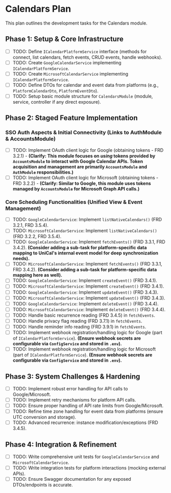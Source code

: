 # Calendars Plan

This plan outlines the development tasks for the Calendars module.

## Phase 1: Setup & Core Infrastructure
- [ ] TODO: Define `ICalendarPlatformService` interface (methods for connect, list calendars, fetch events, CRUD events, handle webhooks).
- [ ] TODO: Create `GoogleCalendarService` implementing `ICalendarPlatformService`.
- [ ] TODO: Create `MicrosoftCalendarService` implementing `ICalendarPlatformService`.
- [ ] TODO: Define DTOs for calendar and event data from platforms (e.g., `PlatformCalendarDto`, `PlatformEventDto`).
- [ ] TODO: Setup basic module structure for `CalendarsModule` (module, service, controller if any direct exposure).

## Phase 2: Staged Feature Implementation

### SSO Auth Aspects & Initial Connectivity (Links to AuthModule & AccountsModule)
- [ ] TODO: Implement OAuth client logic for Google (obtaining tokens - FRD 3.2.1) - **(Clarify: This module focuses on *using* tokens provided by `AccountsModule` to interact with Google Calendar APIs. Token acquisition and management are primarily `AccountsModule` and `AuthModule` responsibilities.)**
- [ ] TODO: Implement OAuth client logic for Microsoft (obtaining tokens - FRD 3.2.2) - **(Clarify: Similar to Google, this module uses tokens managed by `AccountsModule` for Microsoft Graph API calls.)**

### Core Scheduling Functionalities (Unified View & Event Management)
- [ ] TODO: `GoogleCalendarService`: Implement `listNativeCalendars()` (FRD 3.2.1, FRD 3.5.4).
- [ ] TODO: `MicrosoftCalendarService`: Implement `listNativeCalendars()` (FRD 3.2.2, FRD 3.5.4).
- [ ] TODO: `GoogleCalendarService`: Implement `fetchEvents()` (FRD 3.3.1, FRD 3.4.2). **(Consider adding a sub-task for platform-specific data mapping to UniCal's internal event model for deep synchronization needs).**
- [ ] TODO: `MicrosoftCalendarService`: Implement `fetchEvents()` (FRD 3.3.1, FRD 3.4.2). **(Consider adding a sub-task for platform-specific data mapping here as well).**
- [ ] TODO: `GoogleCalendarService`: Implement `createEvent()` (FRD 3.4.1).
- [ ] TODO: `MicrosoftCalendarService`: Implement `createEvent()` (FRD 3.4.1).
- [ ] TODO: `GoogleCalendarService`: Implement `updateEvent()` (FRD 3.4.3).
- [ ] TODO: `MicrosoftCalendarService`: Implement `updateEvent()` (FRD 3.4.3).
- [ ] TODO: `GoogleCalendarService`: Implement `deleteEvent()` (FRD 3.4.4).
- [ ] TODO: `MicrosoftCalendarService`: Implement `deleteEvent()` (FRD 3.4.4).
- [ ] TODO: Handle basic recurrence reading (FRD 3.4.5) in `fetchEvents`.
- [ ] TODO: Handle privacy flag reading (FRD 3.7.1) in `fetchEvents`.
- [ ] TODO: Handle reminder info reading (FRD 3.9.1) in `fetchEvents`.
- [ ] TODO: Implement webhook registration/handling logic for Google (part of `ICalendarPlatformService`). **(Ensure webhook secrets are configurable via `ConfigService` and stored in `.env`).**
- [ ] TODO: Implement webhook registration/handling logic for Microsoft (part of `ICalendarPlatformService`). **(Ensure webhook secrets are configurable via `ConfigService` and stored in `.env`).**

## Phase 3: System Challenges & Hardening
- [ ] TODO: Implement robust error handling for API calls to Google/Microsoft.
- [ ] TODO: Implement retry mechanisms for platform API calls.
- [ ] TODO: Ensure proper handling of API rate limits from Google/Microsoft.
- [ ] TODO: Refine time zone handling for event data from platforms (ensure UTC conversion and storage).
- [ ] TODO: Advanced recurrence: instance modification/exceptions (FRD 3.4.5).

## Phase 4: Integration & Refinement
- [ ] TODO: Write comprehensive unit tests for `GoogleCalendarService` and `MicrosoftCalendarService`.
- [ ] TODO: Write integration tests for platform interactions (mocking external APIs).
- [ ] TODO: Ensure Swagger documentation for any exposed DTOs/endpoints is accurate.
